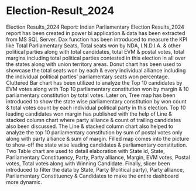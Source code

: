 # Election-Result_2024
Election Results_2024 Report: Indian Parliamentary Election Results_2024 report has been created in power bi application & data has been extracted from MS SQL Server. 
Dax function has been introduced to measure the KPI like Total Parliamentary Seats, Total seats won by NDA, I.N.D.I.A. & other political parties along with total candidates, total EVM & postal votes, total margins including total political parties contested in this election in all over the states along with union territory areas. 
Donut chart has been used to showcase the total seats won by each & every individual alliance including the individual political parties’ parliamentary seats won percentage. Cluttered Bar chart has been utilized to analyze the Top 10 candidates by EVM votes along with Top 10 parliamentary constitution won by margin & 10 parliamentary constitution by total votes. 
Later on, Tree map has been introduced to show the state wise parliamentary constitution by won count & total votes count by each individual political party in this election. Top 10 leading candidates won margin has published with the help of Line & stacked column chart where party alliance & count of trailing candidates also been discussed. 
The Line & stacked column chart also helped to analyze the top 10 parliamentary constitution by sum of postal votes only along with party alliance & sum of margin. Filled map comes into the picture to show-off the state wise leading candidates & parliamentary constitution. 
Two Table chart are used to detail elaboration with State id, State, Parliamentary Constituency, Party, Party alliance, Margin, EVM votes, Postal votes, Total votes along with Winning Candidate. 
Finally, slicer been introduced to filter the data by State, Party (Political party), Party alliance, Parliamentary Constituency & Candidates to make the entire dashboard more dynamic.
